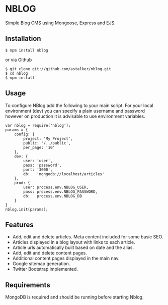 # NBLOG

Simple Blog CMS using Mongoose, Express and EJS.

## Installation

    $ npm install nblog

or via Github

    $ git clone git://github.com/astalker/nblog.git
    $ cd nblog
    $ npm install

## Usage

To configure NBlog add the following to your main script. For your local environment (dev) you can specify a plain username and password however on production it is advisable to use environment variables. 

    var nblog = require('nblog');
    params = {
        config: {
            project: 'My Project',
            public: '/../public',
            per_page: '10'
        },
        dev: {
            user: 'user',
            pass: 'password',
            port: '3000',
            db:   'mongodb://localhost/articles'
        },
        prod: {
            user: process.env.NBLOG_USER,
            pass: process.env.NBLOG_PASSWORD,
            db:   process.env.NBLOG_DB
        }
    }
    nblog.init(params);

## Features

  * Add, edit and delete articles. Meta content included for some basic SEO.
  * Articles displayed in a blog layout with links to each article.
  * Article urls automatically built based on date and the alias.
  * Add, edit and delete content pages.
  * Additional content pages displayed in the main nav.
  * Google sitemap generation.
  * Twitter Bootstrap implemented.

## Requirements

MongoDB is required and should be running before starting Nblog.

